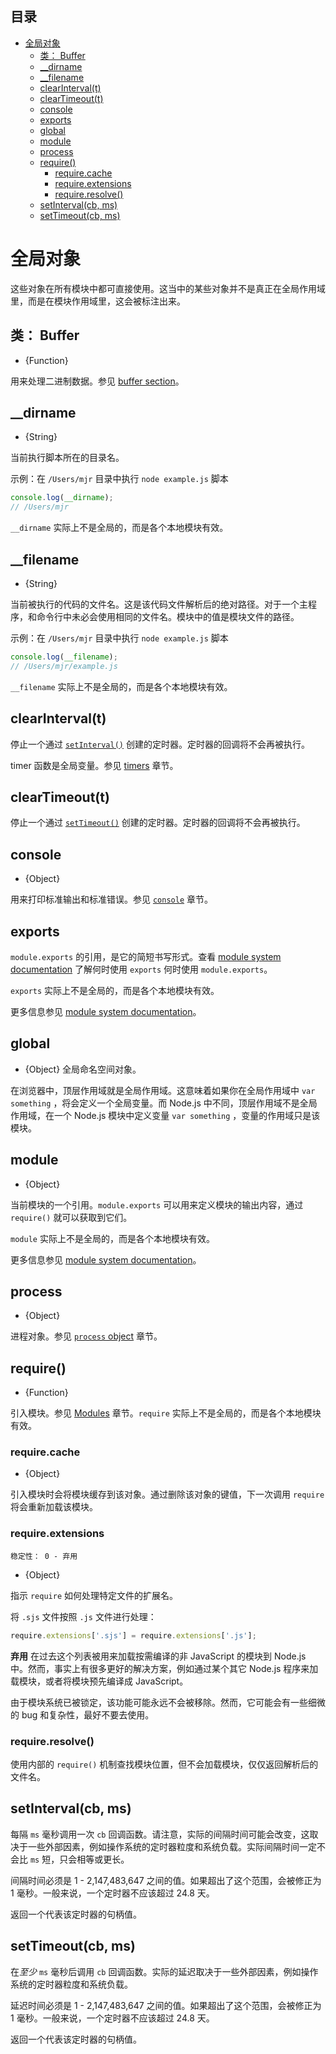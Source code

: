 ## 目录
* [全局对象](#全局对象)
  * [类： Buffer](#类-buffer)
  * [__dirname](#__dirname)
  * [__filename](#__filename)
  * [clearInterval(t)](#clearintervalt)
  * [clearTimeout(t)](#cleartimeoutt)
  * [console](#console)
  * [exports](#exports)
  * [global](#global)
  * [module](#module)
  * [process](#process)
  * [require()](#require)
    * [require.cache](#requirecache)
    * [require.extensions](#requireextensions)
    * [require.resolve()](#requireresolve)
  * [setInterval(cb, ms)](#setintervalcb-ms)
  * [setTimeout(cb, ms)](#settimeoutcb-ms)

# 全局对象

<!-- type=misc -->

这些对象在所有模块中都可直接使用。这当中的某些对象并不是真正在全局作用域里，而是在模块作用域里，这会被标注出来。

## 类： Buffer

<!-- type=global -->

* {Function}

用来处理二进制数据。参见 [buffer section][]。

## \_\_dirname

<!-- type=var -->

* {String}

当前执行脚本所在的目录名。

示例：在 `/Users/mjr` 目录中执行 `node example.js` 脚本 

```js
console.log(__dirname);
// /Users/mjr
```

`__dirname` 实际上不是全局的，而是各个本地模块有效。

## \_\_filename

<!-- type=var -->

* {String}

当前被执行的代码的文件名。这是该代码文件解析后的绝对路径。对于一个主程序，和命令行中未必会使用相同的文件名。模块中的值是模块文件的路径。

示例：在 `/Users/mjr` 目录中执行 `node example.js` 脚本 

```js
console.log(__filename);
// /Users/mjr/example.js
```

`__filename` 实际上不是全局的，而是各个本地模块有效。

## clearInterval(t)

停止一个通过 [`setInterval()`][] 创建的定时器。定时器的回调将不会再被执行。

<!--type=global-->

timer 函数是全局变量。参见 [timers][] 章节。

## clearTimeout(t)

停止一个通过 [`setTimeout()`][] 创建的定时器。定时器的回调将不会再被执行。

## console

<!-- type=global -->

* {Object}

用来打印标准输出和标准错误。参见 [`console`][] 章节。

## exports

<!-- type=var -->

`module.exports` 的引用，是它的简短书写形式。查看 [module system documentation][] 了解何时使用 `exports` 何时使用 `module.exports`。

`exports` 实际上不是全局的，而是各个本地模块有效。

更多信息参见 [module system documentation][]。

## global

<!-- type=global -->

* {Object} 全局命名空间对象。

在浏览器中，顶层作用域就是全局作用域。这意味着如果你在全局作用域中 `var something` ，将会定义一个全局变量。而 Node.js 中不同，顶层作用域不是全局作用域，在一个 Node.js 模块中定义变量 `var something` ，变量的作用域只是该模块。

## module

<!-- type=var -->

* {Object}

当前模块的一个引用。`module.exports` 可以用来定义模块的输出内容，通过 `require()` 就可以获取到它们。

`module` 实际上不是全局的，而是各个本地模块有效。

更多信息参见 [module system documentation][]。

## process

<!-- type=global -->

* {Object}

进程对象。参见 [`process` object][] 章节。

## require()

<!-- type=var -->

* {Function}

引入模块。参见 [Modules][] 章节。`require` 实际上不是全局的，而是各个本地模块有效。

### require.cache

* {Object}

引入模块时会将模块缓存到该对象。通过删除该对象的键值，下一次调用 `require` 将会重新加载该模块。

### require.extensions

    稳定性： 0 - 弃用

* {Object}

指示 `require` 如何处理特定文件的扩展名。

将 `.sjs` 文件按照 `.js` 文件进行处理：

```js
require.extensions['.sjs'] = require.extensions['.js'];
```

**弃用**  在过去这个列表被用来加载按需编译的非 JavaScript 的模块到 Node.js 中。然而，事实上有很多更好的解决方案，例如通过某个其它 Node.js 程序来加载模块，或者将模块预先编译成 JavaScript。

由于模块系统已被锁定，该功能可能永远不会被移除。然而，它可能会有一些细微的 bug 和复杂性，最好不要去使用。

### require.resolve()

使用内部的 `require()` 机制查找模块位置，但不会加载模块，仅仅返回解析后的文件名。

## setInterval(cb, ms)

每隔 `ms` 毫秒调用一次 `cb` 回调函数。请注意，实际的间隔时间可能会改变，这取决于一些外部因素，例如操作系统的定时器粒度和系统负载。实际间隔时间一定不会比 `ms` 短，只会相等或更长。

间隔时间必须是 1 - 2,147,483,647 之间的值。如果超出了这个范围，会被修正为 1 毫秒。一般来说，一个定时器不应该超过 24.8 天。

返回一个代表该定时器的句柄值。

## setTimeout(cb, ms)

在*至少* `ms` 毫秒后调用 `cb` 回调函数。实际的延迟取决于一些外部因素，例如操作系统的定时器粒度和系统负载。

延迟时间必须是 1 - 2,147,483,647 之间的值。如果超出了这个范围，会被修正为 1 毫秒。一般来说，一个定时器不应该超过 24.8 天。

返回一个代表该定时器的句柄值。

[`console`]: console.markdown
[`process` object]: process.markdown#进程
[`setInterval()`]: #setintervalcb-ms
[`setTimeout()`]: #settimeoutcb-ms
[buffer section]: buffer.markdown
[module system documentation]: modules.markdown
[Modules]: modules.markdown#模块
[timers]: timers.markdown
